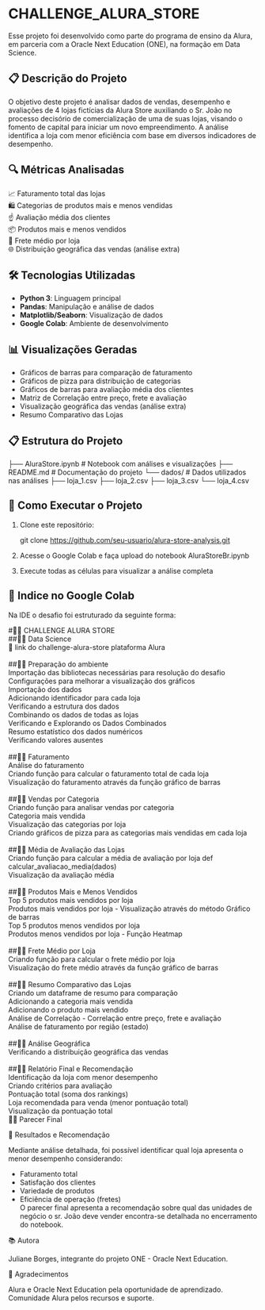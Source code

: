# CHALLENGE_ALURA_STORE
Esse projeto foi desenvolvido como parte do programa de ensino da Alura, em parceria com a Oracle Next Education (ONE), na formação em Data Science.

## 📋 Descrição do Projeto

O objetivo deste projeto é analisar dados de vendas, desempenho e avaliações de 4 lojas fictícias da Alura Store auxiliando o Sr. João no processo decisório de comercialização de uma de suas lojas, visando o fomento de capital para iniciar um novo empreendimento. A análise identifica a loja com menor eficiência com base em diversos indicadores de desempenho.

## 🔍 Métricas Analisadas

📈 Faturamento total das lojas <br>
🛍️ Categorias de produtos mais e menos vendidas <br>
☝️ Avaliação média dos clientes <br>
📦 Produtos mais e menos vendidos <br>
🚚 Frete médio por loja <br>
🌐 Distribuição geográfica das vendas (análise extra)

## 🛠️ Tecnologias Utilizadas

- **Python 3**: Linguagem principal
- **Pandas**: Manipulação e análise de dados
- **Matplotlib/Seaborn**: Visualização de dados
- **Google Colab**: Ambiente de desenvolvimento

## 📊 Visualizações Geradas

- Gráficos de barras para comparação de faturamento
- Gráficos de pizza para distribuição de categorias
- Gráficos de barras para avaliação média dos clientes
- Matriz de Correlação entre preço, frete e avaliação
- Visualização geográfica das vendas (análise extra)
- Resumo Comparativo das Lojas

## 📋 Estrutura do Projeto

├── AluraStore.ipynb # Notebook com análises e visualizações ├── README.md # Documentação do projeto └── dados/ # Dados utilizados nas análises ├── loja_1.csv ├── loja_2.csv ├── loja_3.csv └── loja_4.csv

## 🚀 Como Executar o Projeto

1. Clone este repositório:

   git clone https://github.com/seu-usuario/alura-store-analysis.git

2. Acesse o Google Colab e faça upload do notebook AluraStoreBr.ipynb

3. Execute todas as células para visualizar a análise completa

## 🐍 Indice no Google Colab 

  Na IDE o desafio foi estruturado da seguinte forma:
  
#👩‍💻 CHALLENGE ALURA STORE<br> 
##👩‍💻 Data Science<br> 
   🔗 link do challenge-alura-store plataforma Alura<br><br> 
##👩‍💻 Preparação do ambiente<br> 
    Importação das bibliotecas necessárias para resolução do desafio<br> 
    Configurações para melhorar a visualização dos gráficos<br> 
    Importação dos dados<br> 
    Adicionando identificador para cada loja<br> 
    Verificando a estrutura dos dados<br> 
    Combinando os dados de todas as lojas<br> 
    Verificando e Explorando os Dados Combinados<br> 
    Resumo estatístico dos dados numéricos<br> 
    Verificando valores ausentes<br><br> 
##👩‍💻 Faturamento<br> 
    Análise do faturamento<br> 
    Criando função para calcular o faturamento total de cada loja<br> 
    Visualização do faturamento através da função gráfico de barras<br><br> 
##👩‍💻 Vendas por Categoria<br> 
    Criando função para analisar vendas por categoria<br> 
    Categoria mais vendida<br> 
    Visualização das categorias por loja<br> 
    Criando gráficos de pizza para as categorias mais vendidas em cada loja<br><br> 
##👩‍💻 Média de Avaliação das Lojas<br> 
    Criando função para calcular a média de avaliação por loja def calcular_avaliacao_media(dados)<br> 
    Visualização da avaliação média<br><br> 
##👩‍💻 Produtos Mais e Menos Vendidos<br> 
    Top 5 produtos mais vendidos por loja<br> 
    Produtos mais vendidos por loja - Visualização através do método Gráfico de barras<br> 
    Top 5 produtos menos vendidos por loja<br> 
    Produtos menos vendidos por loja - Função Heatmap<br><br> 
##👩‍💻 Frete Médio por Loja<br> 
    Criando função para calcular o frete médio por loja<br> 
    Visualização do frete médio através da função gráfico de barras<br><br> 
##👩‍💻 Resumo Comparativo das Lojas<br> 
    Criando um dataframe de resumo para comparação<br> 
    Adicionando a categoria mais vendida<br> 
    Adicionando o produto mais vendido<br> 
    Análise de Correlação - Correlação entre preço, frete e avaliação<br> 
    Análise de faturamento por região (estado)<br><br> 
##👩‍💻 Análise Geográfica<br> 
    Verificando a distribuição geográfica das vendas<br><br> 
##👩‍💻 Relatório Final e Recomendação<br> 
    Identificação da loja com menor desempenho<br> 
    Criando critérios para avaliação<br> 
    Pontuação total (soma dos rankings)<br> 
    Loja recomendada para venda (menor pontuação total)<br> 
    Visualização da pontuação total<br> 
 🕵️‍♂️ Parecer Final<br> 
    
📝 Resultados e Recomendação

  Mediante análise detalhada, foi possível identificar qual loja apresenta o menor desempenho considerando:
* Faturamento total
* Satisfação dos clientes
* Variedade de produtos
* Eficiência de operação (fretes)<br>
O parecer final apresenta a recomendação sobre qual das unidades de negócio o sr. João deve vender encontra-se detalhada no encerramento do notebook.

📚 Autora

   Juliane Borges, integrante do projeto ONE - Oracle Next Education.

🙏 Agradecimentos

   Alura e Oracle Next Education pela oportunidade de aprendizado.
   Comunidade Alura pelos recursos e suporte.

